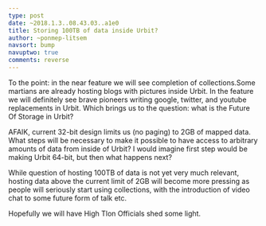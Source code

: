 ```yaml
---
type: post
date: ~2018.1.3..08.43.03..a1e0
title: Storing 100TB of data inside Urbit?
author: ~ponmep-litsem
navsort: bump
navuptwo: true
comments: reverse
---
```


To the point: in the near feature we will see completion of collections.Some martians are already hosting blogs with pictures inside Urbit. In the feature we will definitely see brave pioneers writing google, twitter, and youtube replacements in Urbit. Which brings us to the question: what is the Future Of Storage in Urbit?

AFAIK, current 32-bit design limits us (no paging) to 2GB of mapped data. What steps will be necessary to make it possible to have access to arbitrary amounts of data from inside of Urbit?
I would imagine first step would be making Urbit 64-bit, but then what happens next?

While question of hosting 100TB of data is not yet very much relevant, hosting data above the current limit of 2GB will become more pressing as people will seriously start using collections, with the introduction of video chat to some future form of talk etc.

Hopefully we will have High Tlon Officials shed some light. 
